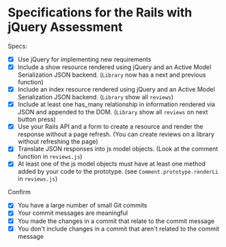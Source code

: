 # Specifications for the Rails with jQuery Assessment

Specs:
- [x] Use jQuery for implementing new requirements
- [x] Include a show resource rendered using jQuery and an Active Model Serialization JSON backend. (`Library` now has a next and previous function)
- [x] Include an index resource rendered using jQuery and an Active Model Serialization JSON backend. (`Library` show all `reviews`)
- [x] Include at least one has_many relationship in information rendered via JSON and appended to the DOM. (`Library` show all `reviews` on next button press)
- [x] Use your Rails API and a form to create a resource and render the response without a page refresh. (You can create reviews on a library without refreshing the page)
- [x] Translate JSON responses into js model objects. (Look at the comment function in `reviews.js`)
- [x] At least one of the js model objects must have at least one method added by your code to the prototype. (see `Comment.prototype.renderLi` in `reviews.js`)

Confirm
- [x] You have a large number of small Git commits
- [x] Your commit messages are meaningful
- [x] You made the changes in a commit that relate to the commit message
- [x] You don't include changes in a commit that aren't related to the commit message